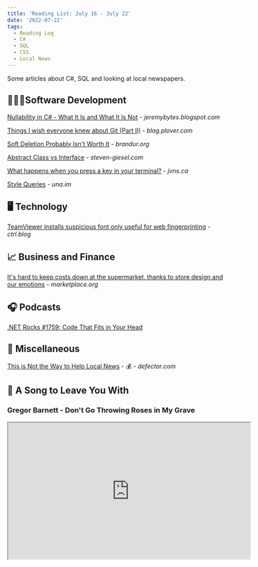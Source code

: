 ```yaml
---
title: 'Reading List: July 16 - July 22'
date: '2022-07-22'
tags:
  - Reading Log
  - C#
  - SQL
  - CSS
  - Local News
---
```


Some articles about C#, SQL and looking at local newspapers.
<!-- excerpt -->

<div class="reading-log"></div>

## 👨🏼‍💻Software Development

[Nullability in C# - What It Is and What It Is Not](https://jeremybytes.blogspot.com/2022/07/nullability-in-c-what-it-is-and-what-it.html) - *jeremybytes.blogspot.com*

[Things I wish everyone knew about Git (Part II)](https://blog.plover.com/prog/git/tips-2.html) - *blog.plover.com*

[Soft Deletion Probably Isn't Worth It](https://brandur.org/soft-deletion) - *brandur.org*

[Abstract Class vs Interface](https://steven-giesel.com/blogPost/3992a289-4cc9-460c-b484-0cc137cccafa) - *steven-giesel.com*

[What happens when you press a key in your terminal?](https://jvns.ca/blog/2022/07/20/pseudoterminals/) - *jvns.ca*

[Style Queries](https://una.im/style-queries/) - *una.im*

## 🖥 Technology

[TeamViewer installs suspicious font only useful for web fingerprinting](https://www.ctrl.blog/entry/teamviewer-font-privacy.html) - *ctrl.blog*

## 📈 Business and Finance

[It's hard to keep costs down at the supermarket, thanks to store design and our emotions](https://www.marketplace.org/2022/07/19/supermarket-design-emotions-impulse-buys/) - *marketplace.org*

## 🎧 Podcasts

[.NET Rocks #1759: Code That Fits in Your Head](https://www.dotnetrocks.com/default.aspx?ShowNum=1759)

## 🎒 Miscellaneous

[This is Not the Way to Help Local News](https://defector.com/this-is-not-the-way-to-help-local-news/) - 💰 - *defector.com*

## 🎵 A Song to Leave You With

### Gregor Barnett - Don't Go Throwing Roses in My Grave

<fit-vids>
    <iframe
        width="560"
        height="315"
        src="https://www.youtube.com/embed/liHH9TIY-Ik"
        title="Gregor Barnett - Don't Go Throwing Roses in My Grave"
        allow="accelerometer; autoplay; clipboard-write; encrypted-media; gyroscope; picture-in-picture"
        allowfullscreen></iframe>
</fit-vids>